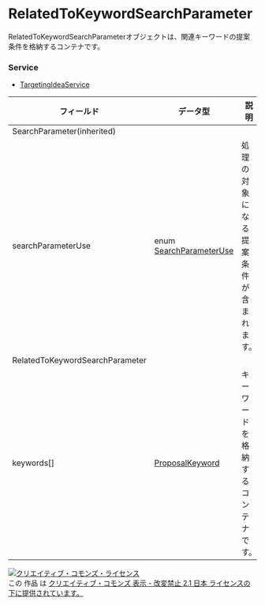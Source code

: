 # RelatedToKeywordSearchParameter
RelatedToKeywordSearchParameterオブジェクトは、関連キーワードの提案条件を格納するコンテナです。
### Service
+ [TargetingIdeaService](../services/TargetingIdeaService.md)

| フィールド | データ型 | 説明 | 
|---|---|---|
| SearchParameter(inherited)|||
| searchParameterUse| enum <a href="./SearchParameterUse.md">SearchParameterUse</a>| 処理の対象になる提案条件が含まれます。 |
| RelatedToKeywordSearchParameter|||
| keywords[]| <a href="./ProposalKeyword.md">ProposalKeyword</a>| キーワードを格納するコンテナです。 |
<a rel="license" href="http://creativecommons.org/licenses/by-nd/2.1/jp/"><img alt="クリエイティブ・コモンズ・ライセンス" style="border-width:0" src="https://i.creativecommons.org/l/by-nd/2.1/jp/88x31.png" /></a><br />この 作品 は <a rel="license" href="http://creativecommons.org/licenses/by-nd/2.1/jp/">クリエイティブ・コモンズ 表示 - 改変禁止 2.1 日本 ライセンスの下に提供されています。</a>
